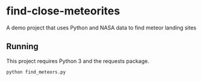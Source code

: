 # find-close-meteorites
A demo project that uses Python and NASA data to find meteor landing sites

## Running

This project requires Python 3 and the requests package.

`python find_meteors.py`
